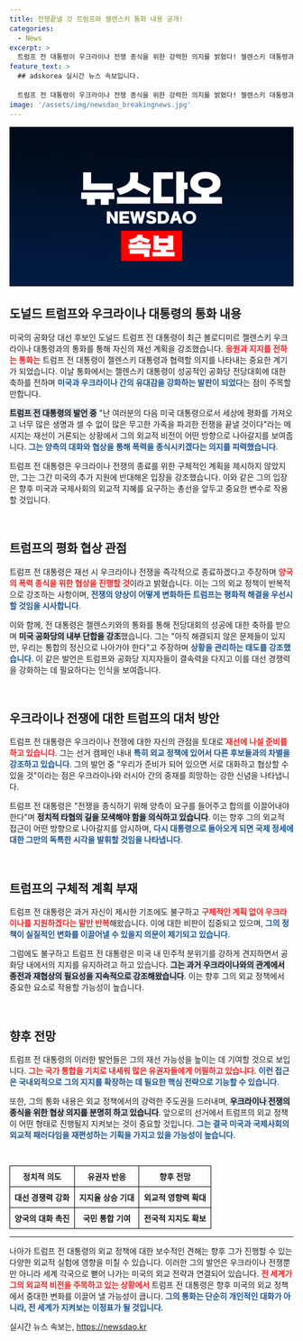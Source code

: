 ```yaml
---
title: 전쟁끝낼 것 트럼프와 젤렌스키 통화 내용 공개!
categories:
  - News
excerpt: >
  트럼프 전 대통령이 우크라이나 전쟁 종식을 위한 강력한 의지를 밝혔다! 젤렌스키 대통령과의 통화에서 평화 회복을 약속하며 정치적 재기를 노리는 그의 야망은 과연 이뤄질까? 클릭해 더 많은 이야기를 확인해보세요!
feature_text: >
  ## adskorea 실시간 뉴스 속보입니다.

  트럼프 전 대통령이 우크라이나 전쟁 종식을 위한 강력한 의지를 밝혔다! 젤렌스키 대통령과의 통화에서 평화 회복을 약속하며 정치적 재기를 노리는 그의 야망은 과연 이뤄질까? 클릭해 더 많은 이야기를 확인해보세요!
image: '/assets/img/newsdao_breakingnews.jpg'
---
```


<p><img src="/assets/img/newsdao_breakingnews.jpg" alt="adskorea 속보" /></p>

<h2 data-ke-size="size26">도널드 트럼프와 우크라이나 대통령의 통화 내용</h2>

<p data-ke-size="size16">미국의 공화당 대선 후보인 도널드 트럼프 전 대통령이 최근 볼로디미르 젤렌스키 우크라이나 대통령과의 통화를 통해 자신의 재선 계획을 강조했습니다. <b><span style="color: #ee2323;">응원과 지지를 전하는 통화는</span></b> 트럼프 전 대통령이 젤렌스키 대통령과 협력할 의지를 나타내는 중요한 계기가 되었습니다. 이날 통화에서는 젤렌스키 대통령이 성공적인 공화당 전당대회에 대한 축하를 전하며 <b><span style="color: #1a5490;">미국과 우크라이나 간의 유대감을 강화하는 발판이 되었다</span></b>는 점이 주목할 만합니다. 

<b><span style="background-color: #21538527;">트럼프 전 대통령의 발언 중</span></b> "난 여러분의 다음 미국 대통령으로서 세상에 평화를 가져오고 너무 많은 생명과 셀 수 없이 많은 무고한 가족을 파괴한 전쟁을 끝낼 것이다"라는 메시지는 재선이 거론되는 상황에서 그의 외교적 비전이 어떤 방향으로 나아갈지를 보여줍니다. <b><span style="color: #1a5490;">그는 양측의 대화와 협상을 통해 폭력을 종식시키겠다는 의지를 피력했습니다</span></b>. 

트럼프 전 대통령은 우크라이나 전쟁의 종료를 위한 구체적인 계획을 제시하지 않았지만, 그는 그간 미국의 추가 지원에 반대해온 입장을 강조했습니다. 이와 같은 그의 입장은 향후 미국과 국제사회의 외교적 지혜를 요구하는 총선을 앞두고 중요한 변수로 작용할 것입니다.</p>

<p data-ke-size="size16">&nbsp;</p>

<h2 data-ke-size="size26">트럼프의 평화 협상 관점</h2>

<p data-ke-size="size16">트럼프 전 대통령은 재선 시 우크라이나 전쟁을 즉각적으로 종료하겠다고 주장하며 <b><span style="color: #ee2323;">양국의 폭력 종식을 위한 협상을 진행할 것</span></b>이라고 밝혔습니다. 이는 그의 외교 정책이 반복적으로 강조하는 사항이며, <b><span style="color: #1a5490;">전쟁의 양상이 어떻게 변화하든 트럼프는 평화적 해결을 우선시 할 것임을 시사합니다</span></b>. 

이와 함께, 전 대통령은 젤렌스키와의 통화를 통해 전당대회의 성공에 대한 축하를 받으며 <b><span style="background-color: #21538527;">미국 공화당의 내부 단합을 강조</span></b>했습니다. 그는 "아직 해결되지 않은 문제들이 있지만, 우리는 통합의 정신으로 나아가야 한다"고 주장하며 <b><span style="color: #1a5490;">상황을 관리하는 태도를 강조했습니다</span></b>. 이 같은 발언은 트럼프와 공화당 지지자들이 결속력을 다지고 이를 대선 경쟁력을 강화하는 데 필요하다는 인식을 보여줍니다.</p>

<p data-ke-size="size16">&nbsp;</p>

<h2 data-ke-size="size26">우크라이나 전쟁에 대한 트럼프의 대처 방안</h2>

<p data-ke-size="size16">트럼프 전 대통령은 우크라이나 전쟁에 대한 자신의 관점을 토대로 <b><span style="color: #ee2323;">재선에 나설 준비를 하고 있습니다</span></b>. 그는 선거 캠페인 내내 <b><span style="color: #1a5490;">특히 외교 정책에 있어서 다른 후보들과의 차별을 강조하고 있습니다</span></b>. 그의 발언 중 "우리가 준비가 되어 있으면 서로 대화하고 협상할 수 있을 것"이라는 점은 우크라이나와 러시아 간의 중재를 희망하는 강한 신념을 나타냅니다. 

트럼프 전 대통령은 "전쟁을 종식하기 위해 양측이 요구를 들어주고 합의를 이끌어내야 한다"며 <b><span style="background-color: #21538527;">정치적 타협의 길을 모색해야 함을 의식하고 있습니다</span></b>. 이는 향후 그의 외교적 접근이 어떤 방향으로 나아갈지를 암시하며, <b><span style="color: #1a5490;">다시 대통령으로 돌아오게 되면 국제 정세에 대한 그만의 독특한 시각을 발휘할 것임을 나타냅니다</span></b>.</p>

<p data-ke-size="size16">&nbsp;</p>

<h2 data-ke-size="size26">트럼프의 구체적 계획 부재</h2>

<p data-ke-size="size16">트럼프 전 대통령은 과거 자신이 제시한 기조에도 불구하고 <b><span style="color: #ee2323;">구체적인 계획 없이 우크라이나를 지원하겠다는 말만 반복</span></b>해왔습니다. 이에 대한 비판이 집중되고 있으며, <b><span style="color: #1a5490;">그의 정책이 실질적인 변화를 이끌어낼 수 있을지 의문이 제기되고 있습니다</span></b>. 

그럼에도 불구하고 트럼프 전 대통령은 미국 내 민주적 분위기를 강하게 견지하면서 공화당 내에서의 지지를 유지하려고 하고 있습니다. <b><span style="background-color: #21538527;">그는 과거 우크라이나와의 관계에서 종전과 재협상의 필요성을 지속적으로 강조해왔습니다</span></b>. 이는 향후 그의 외교 정책에서 중요한 요소로 작용할 가능성이 높습니다.</p>

<p data-ke-size="size16">&nbsp;</p>

<h2 data-ke-size="size26">향후 전망</h2>

<p data-ke-size="size16">트럼프 전 대통령의 이러한 발언들은 그의 재선 가능성을 높이는 데 기여할 것으로 보입니다. <b><span style="color: #ee2323;">그는 국가 통합을 기치로 내세워 많은 유권자들에게 어필하고 있습니다</span></b>. <b><span style="color: #1a5490;">이런 접근은 국내외적으로 그의 지지를 확장하는 데 필요한 핵심 전략으로 기능할 수 있습니다</span></b>. 

또한, 그의 통화 내용은 외교 정책에서의 강력한 주도권을 드러내며, <b><span style="background-color: #21538527;">우크라이나 전쟁의 종식을 위한 협상 의지를 분명히 하고 있습니다</span></b>. 앞으로의 선거에서 트럼프의 외교 정책이 어떤 형태로 진행될지 지켜보는 것이 중요할 것입니다. <b><span style="color: #1a5490;">그는 결국 미국과 국제사회의 외교적 패러다임을 재편성하는 기획을 가지고 있을 가능성이 높습니다</span></b>.</p>

<p data-ke-size="size16">&nbsp;</p>

<table style="width: 100%; border-collapse: collapse;">
    <tbody>
        <tr>
            <td style="border: 1px solid #000; padding: 8px; text-align: center;">
                <b>정치적 의도</b>
            </td>
            <td style="border: 1px solid #000; padding: 8px; text-align: center;">
                <b>유권자 반응</b>
            </td>
            <td style="border: 1px solid #000; padding: 8px; text-align: center;">
                <b>향후 전망</b>
            </td>
        </tr>
        <tr>
            <td style="border: 1px solid #000; padding: 8px; text-align: center;">
                <b>대선 경쟁력 강화</b>
            </td>
            <td style="border: 1px solid #000; padding: 8px; text-align: center;">
                <b>지지율 상승 기대</b>
            </td>
            <td style="border: 1px solid #000; padding: 8px; text-align: center;">
                <b>외교적 영향력 확대</b>
            </td>
        </tr>
        <tr>
            <td style="border: 1px solid #000; padding: 8px; text-align: center;">
                <b>양국의 대화 촉진</b>
            </td>
            <td style="border: 1px solid #000; padding: 8px; text-align: center;">
                <b>국민 통합 기여</b>
            </td>
            <td style="border: 1px solid #000; padding: 8px; text-align: center;">
                <b>전국적 지지도 확보</b>
            </td>
        </tr>
    </tbody>
</table>

<hr> 

<p data-ke-size="size16">나아가 트럼프 전 대통령의 외교 정책에 대한 보수적인 견해는 향후 그가 진행할 수 있는 다양한 외교적 실험에 영향을 미칠 수 있습니다. 이러한 그의 발언은 우크라이나 전쟁뿐만 아니라 세계 각국으로 뻗어 나가는 미국의 외교 전략과 연결되어 있습니다. <b><span style="color: #ee2323;">전 세계가 그의 외교적 비전을 주목하고 있는 상황에서</span></b> 트럼프 전 대통령은 향후 미국의 외교 정책에서 중대한 변화를 이끌어 낼 가능성이 큽니다. <b><span style="color: #1a5490;">그의 통화는 단순히 개인적인 대화가 아니라, 전 세계가 지켜보는 이정표가 될 것입니다</span></b>.</p>
실시간 뉴스 속보는, <a href="https://newsdao.kr" rel="dofollow">https://newsdao.kr</a>


